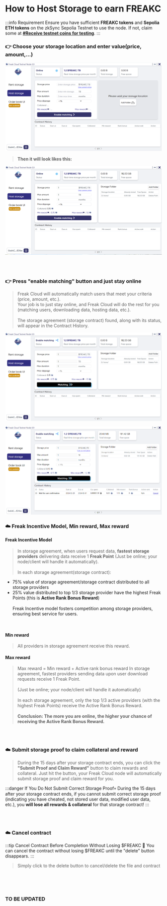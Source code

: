# How to Host Storage to earn FREAKC

:::info Requirement
Ensure you have sufficient **FREAKC tokens** and **Sepolia ETH tokens** on the zkSync Sepolia Testnet to use the node. If not, claim some at **[#Receive testnet coins for testing](/tutorial/testnet-coin/)**.
:::

### 👉 Choose your storage location and enter value(price, amount,...)

![Host1](/host1.png)

> **Then it will look likes this:**

![Host2](/host2.png)

<br/>
<br/>

### 👉 Press "enable matching" button and just stay online

> Freak Cloud will automatically match users that meet your criteria (price, amount, etc.). 
<br/> Your job is to just stay online, and Freak Cloud will do the rest for you (matching users, downloading data, hosting data, etc.). 
<br/><br/> The storage agreement (storage contract) found, along with its status, will appear in the Contract History.

![Host3](/host3.png)
<br/>

![Host4](/host4.png)
<br/>

### ☁️ Freak Incentive Model, Min reward, Max reward
#### Freak Incentive Model

>In storage agreement, when users request data, **fastest storage providers** delivering data receive 1 **Freak Point**
(Just be online; your node/client will handle it automatically). <br/><br/>
In each storage agreement(storage contract):
* 75% value of storage agreement/storage contract distributed to all storage providers
* 25% value distributed to top 1/3 storage provider have the highest Freak Points (this is **Active Rank Bonus Reward**)<br/><br/>
Freak Incentive model fosters competition among storage providers, ensuring best service for users.

<br/>

#### Min reward

> All providers in storage agreement receive this reward.

#### Max reward

> Max reward = Min reward + Active rank bonus reward
In storage agreement, fastest providers sending data upon user download requests receive 1 Freak Point.<br/><br/>
(Just be online; your node/client will handle it automatically) <br/><br/>
In each storage agreement, only the top 1/3 active providers (with the highest Freak Points) receive the Active Rank Bonus Reward.<br/><br/>
**Conclusion: The more you are online, the higher your chance of receiving the Active Rank Bonus Reward.**



<br/>
<br/>


### ☁️ Submit storage proof to claim collateral and reward

> During the 15 days after your storage contract ends, you can click the **"Submit Proof and Claim Reward"** button to claim rewards and collateral. Just hit the button, your Freak Cloud node will automatically submit storage proof and claim reward for you.

:::danger If You Do Not Submit Correct Storage Proof💀
During the 15 days after your storage contract ends, if you cannot submit correct storage proof (indicating you have cheated, not stored user data, modified user data, etc.), you **will lose all rewards & collateral** for that storage contract!
:::

<br/>
<br/>

### ☁️ Cancel contract
:::tip Cancel Contract Before Completion Without Losing $FREAKC 🤑
You can cancel the contract without losing $FREAKC until the "delete" button disappears.
:::

> Simply click to the delete button to cancel/delete the file and contract

<br/>
<br/>
<br/>

### TO BE UPDATED